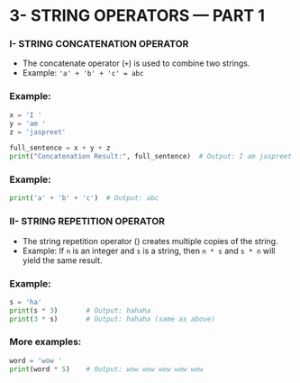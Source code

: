 # 3- STRING OPERATORS — PART 1

### I- STRING CONCATENATION OPERATOR

- The concatenate operator (`+`) is used to combine two strings.
- Example: `'a' + 'b' + 'c' = abc`

### Example:

```python
x = 'I '
y = 'am '
z = 'jaspreet'

full_sentence = x + y + z
print("Concatenation Result:", full_sentence)  # Output: I am jaspreet

```

### Example:

```python
print('a' + 'b' + 'c')  # Output: abc

```

### II- STRING REPETITION OPERATOR

- The string repetition operator () creates multiple copies of the string.
- Example: If `n` is an integer and `s` is a string, then `n * s` and `s * n` will yield the same result.

### Example:

```python
s = 'ha'
print(s * 3)       # Output: hahaha
print(3 * s)       # Output: hahaha (same as above)

```

### More examples:

```python
word = 'wow '
print(word * 5)    # Output: wow wow wow wow wow

```
